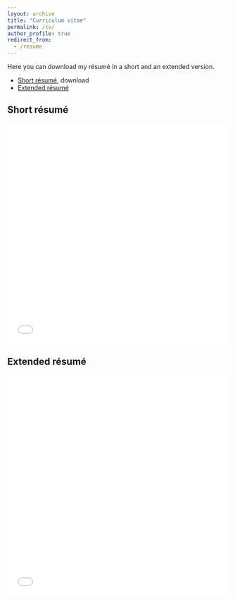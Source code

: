 ```yaml
---
layout: archive
title: "Curriculum vitae"
permalink: /cv/
author_profile: true
redirect_from:
  - /resume
---
```


Here you can download my résumé in a short and an extended version.

- [Short résumé](#short-résumé), download
- [Extended résumé](#extended-résumé)

## Short résumé

<iframe src="/files/qa_cv_short.pdf" width="100%" height="500" frameborder="no" border="0" marginwidth="0" marginheight="0"></iframe>

## Extended résumé

<iframe src="/files/qa_cv.pdf" width="100%" height="500" frameborder="no" border="0" marginwidth="0" marginheight="0"></iframe>
